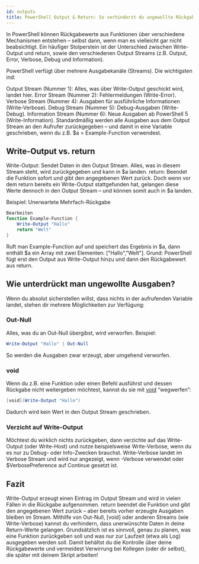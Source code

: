 ```yaml
---
id: outputs
title: PowerShell Output & Return: So verhinderst du ungewollte Rückgaben
---
```


In PowerShell können Rückgabewerte aus Funktionen über verschiedene Mechanismen entstehen – selbst dann, wenn man es vielleicht gar nicht beabsichtigt. Ein häufiger Stolperstein ist der Unterschied zwischen Write-Output und return, sowie den verschiedenen Output Streams (z.B. Output, Error, Verbose, Debug und Information).

PowerShell verfügt über mehrere Ausgabekanäle (Streams). Die wichtigsten ind:

Output Stream (Nummer 1): Alles, was über Write-Output geschickt wird, landet hier.
Error Stream (Nummer 2): Fehlermeldungen (Write-Error).
Verbose Stream (Nummer 4): Ausgaben für ausführliche Informationen (Write-Verbose).
Debug Stream (Nummer 5): Debug-Ausgaben (Write-Debug).
Information Stream (Nummer 6): Neue Ausgaben ab PowerShell 5 (Write-Information).
Standardmäßig werden alle Ausgaben aus dem Output Stream an den Aufrufer zurückgegeben – und damit in eine Variable geschrieben, wenn du z.B. $a = Example-Function verwendest.

## Write-Output vs. return
Write-Output: Sendet Daten in den Output Stream. Alles, was in diesem Stream steht, wird zurückgegeben und kann in $a landen.
return: Beendet die Funktion sofort und gibt den angegebenen Wert zurück. Doch wenn vor dem return bereits ein Write-Output stattgefunden hat, gelangen diese Werte dennoch in den Output Stream – und können somit auch in $a landen.

Beispiel: Unerwartete Mehrfach-Rückgabe
```powershell
Bearbeiten
function Example-Function {
    Write-Output "Hallo"
    return "Welt"
}
```
Ruft man Example-Function auf und speichert das Ergebnis in $a, dann enthält $a ein Array mit zwei Elementen: ["Hallo","Welt"].
Grund: PowerShell fügt erst den Output aus Write-Output hinzu und dann den Rückgabewert aus return.

## Wie unterdrückt man ungewollte Ausgaben?
Wenn du absolut sicherstellen willst, dass nichts in der aufrufenden Variable landet, stehen dir mehrere Möglichkeiten zur Verfügung:

### Out-Null

Alles, was du an Out-Null übergibst, wird verworfen. Beispiel:
```powershell
Write-Output "Hallo" | Out-Null
```
So werden die Ausgaben zwar erzeugt, aber umgehend verworfen.

### void

Wenn du z.B. eine Funktion oder einen Befehl ausführst und dessen Rückgabe nicht weitergeben möchtest, kannst du sie mit [void](...) “wegwerfen”:
```powershell
[void](Write-Output "Hallo")
```
Dadurch wird kein Wert in den Output Stream geschrieben.

### Verzicht auf Write-Output

Möchtest du wirklich nichts zurückgeben, dann verzichte auf das Write-Output (oder Write-Host) und nutze beispielsweise Write-Verbose, wenn du es nur zu Debug- oder Info-Zwecken brauchst.
Write-Verbose landet im Verbose Stream und wird nur angezeigt, wenn -Verbose verwendet oder $VerbosePreference auf Continue gesetzt ist.


## Fazit
Write-Output erzeugt einen Eintrag im Output Stream und wird in vielen Fällen in die Rückgabe aufgenommen.
return beendet die Funktion und gibt den angegebenen Wert zurück – aber bereits vorher erzeugte Ausgaben bleiben im Stream.
Mithilfe von Out-Null, [void] oder anderen Streams (wie Write-Verbose) kannst du verhindern, dass unerwünschte Daten in deine Return-Werte gelangen.
Grundsätzlich ist es sinnvoll, genau zu planen, was eine Funktion zurückgeben soll und was nur zur Laufzeit (etwa als Log) ausgegeben werden soll.
Damit behältst du die Kontrolle über deine Rückgabewerte und vermeidest Verwirrung bei Kollegen (oder dir selbst), die später mit deinem Skript arbeiten!